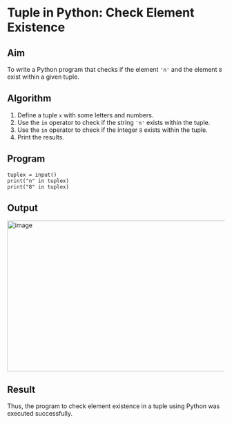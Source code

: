 # Tuple in Python: Check Element Existence

##  Aim
To write a Python program that checks if the element `'n'` and the element `8` exist within a given tuple.

##  Algorithm
1. Define a tuple `x` with some letters and numbers.
2. Use the `in` operator to check if the string `'n'` exists within the tuple.
3. Use the `in` operator to check if the integer `8` exists within the tuple.
4. Print the results.

##  Program
```
tuplex = input()
print("n" in tuplex)
print("8" in tuplex)

```

## Output
<img width="1101" height="349" alt="image" src="https://github.com/user-attachments/assets/367cd0b6-b742-44de-8f33-f2fbf99954b5" />


## Result
Thus, the program to check element existence in a tuple using Python was executed successfully.
